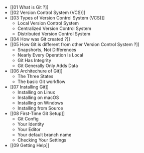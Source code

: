 - [[01 What is Git ?]]
- [[02 Version Control System (VCS)]]
- [[03 Types of Version Control System (VCS)]]
  - Local Version Control System
  - Centralized Version Control System
  - Distributed Version Control System
- [[04 How was Git created ?]]
- [[05 How Git is different from other Version Control System ?]]
  - Snapshorts, Not Differences
  - Nearly Every Operation Is Local
  - Git Has Integrity
  - Git Generally Only Adds Data
- [[06 Architechure of Git]]
  - The Three States
  - The basic Git workflow
- [[07 Installing Git]]
  - Installing on Linux
  - Installing on macOS
  - Installing on Windows
  - Installing from Source
- [[08 First-Time Git Setup]]
  - Git Config
  - Your Identity
  - Your Editor
  - Your default branch name
  - Checking Your Settings
- [[09 Getting Help]]
